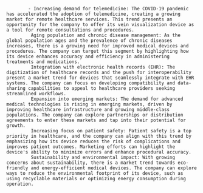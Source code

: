 			- Increasing demand for telemedicine: The COVID-19 pandemic has accelerated the adoption of telemedicine, creating a growing market for remote healthcare services. This trend presents an opportunity for the company to offer its vein visualization device as a tool for remote consultations and procedures.
			 Aging population and chronic disease management: As the global population ages and the prevalence of chronic diseases increases, there is a growing need for improved medical devices and procedures. The company can target this segment by highlighting how its device enhances accuracy and efficiency in administering treatments and medications.
			 Integration with electronic health records (EHR): The digitization of healthcare records and the push for interoperability present a market trend for devices that seamlessly integrate with EHR systems. The company can focus on developing compatibility and data-sharing capabilities to appeal to healthcare providers seeking streamlined workflows.
			 Expansion into emerging markets: The demand for advanced medical technologies is rising in emerging markets, driven by improving healthcare infrastructure and growing middle-class populations. The company can explore partnerships or distribution agreements to enter these markets and tap into their potential for growth.
			 Increasing focus on patient safety: Patient safety is a top priority in healthcare, and the company can align with this trend by emphasizing how its device reduces the risk of complications and improves patient outcomes. Marketing efforts can highlight the device's ability to minimize errors and enhance procedural accuracy.
			 Sustainability and environmental impact: With growing concerns about sustainability, there is a market trend towards eco-friendly and energy-efficient medical devices. The company can explore ways to reduce the environmental footprint of its device, such as using recyclable materials or optimizing energy consumption during operation.



